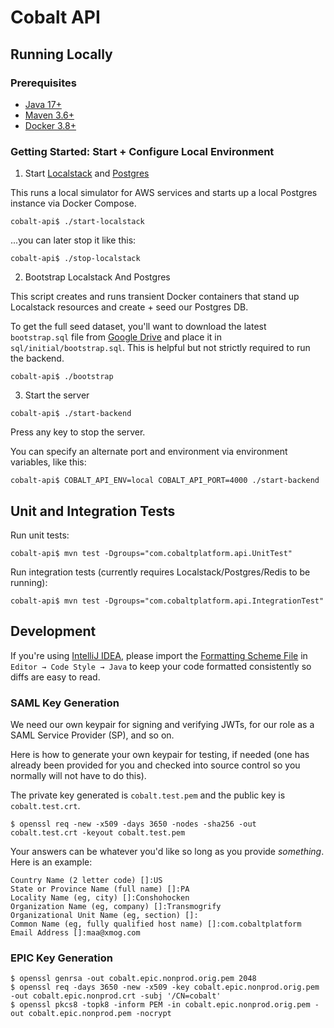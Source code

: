# Cobalt API

## Running Locally

### Prerequisites

* [Java 17+](https://docs.aws.amazon.com/corretto/latest/corretto-17-ug/downloads-list.html)
* [Maven 3.6+](http://maven.apache.org/download.cgi)
* [Docker 3.8+](https://www.docker.com/products/docker-desktop)

### Getting Started: Start + Configure Local Environment

1. Start [Localstack](https://github.com/localstack/localstack) and [Postgres](https://www.postgresql.org)

This runs a local simulator for AWS services and starts up a local Postgres instance via Docker Compose.

```
cobalt-api$ ./start-localstack
```

...you can later stop it like this:

```
cobalt-api$ ./stop-localstack
```

2. Bootstrap Localstack And Postgres

This script creates and runs transient Docker containers that stand up Localstack resources and create + seed our Postgres DB.

To get the full seed dataset, you'll want to download the latest `bootstrap.sql` file from [Google Drive](https://drive.google.com/file/d/1pQSKI7ns6HKyeLq54w1NhR6Mj44Ii078/view?usp=drive_link) and place it in `sql/initial/bootstrap.sql`.  This is helpful but not strictly required to run the backend.

```
cobalt-api$ ./bootstrap
```

3. Start the server

```
cobalt-api$ ./start-backend
```

Press any key to stop the server.

You can specify an alternate port and environment via environment variables, like this:

```
cobalt-api$ COBALT_API_ENV=local COBALT_API_PORT=4000 ./start-backend
```

## Unit and Integration Tests

Run unit tests:

```
cobalt-api$ mvn test -Dgroups="com.cobaltplatform.api.UnitTest"
```

Run integration tests (currently requires Localstack/Postgres/Redis to be running):

```
cobalt-api$ mvn test -Dgroups="com.cobaltplatform.api.IntegrationTest"
```

## Development

If you're using [IntelliJ IDEA](https://www.jetbrains.com/idea/), please import the [Formatting Scheme File](misc/intellij-codestyle.xml) in `Editor → Code Style → Java` to keep your code formatted consistently so diffs are easy to read.

### SAML Key Generation

We need our own keypair for signing and verifying JWTs, for our role as a SAML Service Provider (SP), and so on.

Here is how to generate your own keypair for testing, if needed (one has already been provided for you and checked into source control so you normally will not have to do this).

The private key generated is `cobalt.test.pem` and the public key is `cobalt.test.crt`.  

```shell
$ openssl req -new -x509 -days 3650 -nodes -sha256 -out cobalt.test.crt -keyout cobalt.test.pem
```

Your answers can be whatever you'd like so long as you provide _something_. Here is an example:

```text
Country Name (2 letter code) []:US
State or Province Name (full name) []:PA
Locality Name (eg, city) []:Conshohocken
Organization Name (eg, company) []:Transmogrify     
Organizational Unit Name (eg, section) []:
Common Name (eg, fully qualified host name) []:com.cobaltplatform
Email Address []:maa@xmog.com
```

### EPIC Key Generation

```shell
$ openssl genrsa -out cobalt.epic.nonprod.orig.pem 2048
$ openssl req -days 3650 -new -x509 -key cobalt.epic.nonprod.orig.pem -out cobalt.epic.nonprod.crt -subj '/CN=cobalt'
$ openssl pkcs8 -topk8 -inform PEM -in cobalt.epic.nonprod.orig.pem -out cobalt.epic.nonprod.pem -nocrypt
```